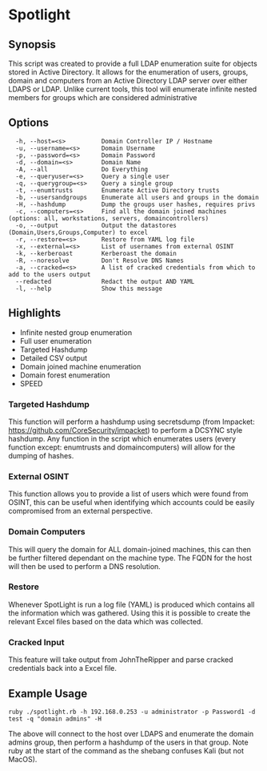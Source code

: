 # Spotlight

## Synopsis
This script was created to provide a full LDAP enumeration suite for objects stored in Active Directory. It allows for the enumeration of users, groups, domain and computers from an Active Directory LDAP server over either LDAPS or LDAP. 
Unlike current tools, this tool will enumerate infinite nested members for groups which are considered administrative


## Options
```
  -h, --host=<s>          Domain Controller IP / Hostname
  -u, --username=<s>      Domain Username
  -p, --password=<s>      Domain Password
  -d, --domain=<s>        Domain Name
  -A, --all               Do Everything
  -e, --queryuser=<s>     Query a single user
  -q, --querygroup=<s>    Query a single group
  -t, --enumtrusts        Enumerate Active Directory trusts
  -b, --usersandgroups    Enumerate all users and groups in the domain
  -H, --hashdump          Dump the groups user hashes, requires privs
  -c, --computers=<s>     Find all the domain joined machines (options: all, workstations, servers, domaincontrollers)
  -o, --output            Output the datastores (Domain,Users,Groups,Computer) to excel
  -r, --restore=<s>       Restore from YAML log file
  -x, --external=<s>      List of usernames from external OSINT
  -k, --kerberoast        Kerberoast the domain
  -R, --noresolve         Don't Resolve DNS Names
  -a, --cracked=<s>       A list of cracked credentials from which to add to the users output
  --redacted              Redact the output AND YAML
  -l, --help              Show this message

```
## Highlights
- Infinite nested group enumeration
- Full user enumeration
- Targeted Hashdump
- Detailed CSV output
- Domain joined machine enumeration
- Domain forest enumeration
- SPEED

### Targeted Hashdump
This function will perform a hashdump using secretsdump (from Impacket: https://github.com/CoreSecurity/impacket) to perform a DCSYNC style hashdump.
Any function in the script which enumerates users (every function except: enumtrusts and domaincomputers) will allow for the dumping of hashes.

### External OSINT
This function allows you to provide a list of users which were found from OSINT, this can be useful when identifying which accounts could be easily compromised from an external perspective.

### Domain Computers
This will query the domain for ALL domain-joined machines, this can then be further filtered dependant on the machine type. The FQDN for the host will then be used to perform a DNS resolution.

### Restore
Whenever SpotLight is run a log file (YAML) is produced which contains all the information which was gathered. Using this it is possible to create the relevant Excel files based on the data which was collected.

### Cracked Input
This feature will take output from JohnTheRipper and parse cracked credentials back into a Excel file.


## Example Usage

```
ruby ./spotlight.rb -h 192.168.0.253 -u administrator -p Password1 -d test -q "domain admins" -H
```
The above will connect to the host over LDAPS and enumerate the domain admins group, then perform a hashdump of the users in that group. Note ruby at the start of the command as the shebang confuses Kali (but not MacOS).
